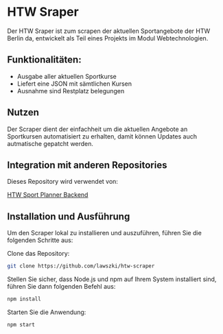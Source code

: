 # HTW Sraper

Der HTW Sraper ist zum scrapen der aktuellen Sportangebote der HTW Berlin da, entwickelt als Teil eines Projekts im Modul Webtechnologien.

## Funktionalitäten:

- Ausgabe aller aktuellen Sportkurse
- Liefert eine JSON mit sämtlichen Kursen
- Ausnahme sind Restplatz belegungen

## Nutzen

Der Scraper dient der einfachheit um die aktuellen Angebote an Sportkursen automatisiert zu erhalten, damit können Updates auch autmatische gepatcht werden.

## Integration mit anderen Repositories

Dieses Repository wird verwendet von:
   
   [HTW Sport Planner Backend](https://github.com/moritzmalina/HTWSportPlanner)

## Installation und Ausführung

Um den Scraper lokal zu installieren und auszuführen, führen Sie die folgenden Schritte aus:

Clone das Repository:
```bash
git clone https://github.com/lawszki/htw-scraper
```

Stellen Sie sicher, dass Node.js und npm auf Ihrem System installiert sind, führen Sie dann folgenden Befehl aus:
```bash
npm install
```

Starten Sie die Anwendung:
```bash
npm start
```



